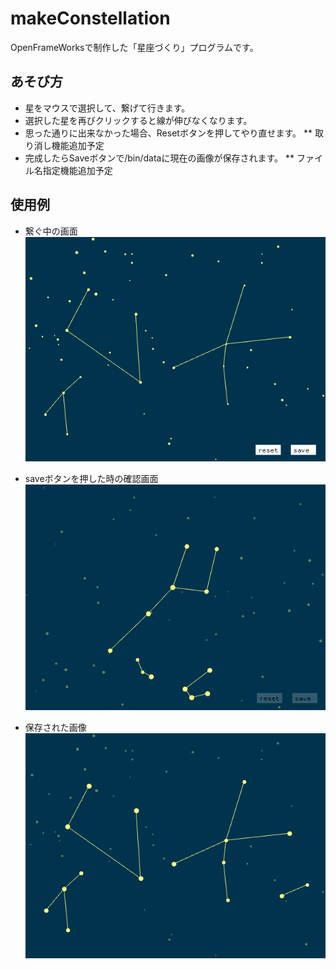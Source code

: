 # makeConstellation
OpenFrameWorksで制作した「星座づくり」プログラムです。

## あそび方
* 星をマウスで選択して、繋げて行きます。
* 選択した星を再びクリックすると線が伸びなくなります。
* 思った通りに出来なかった場合、Resetボタンを押してやり直せます。
 ** 取り消し機能追加予定
* 完成したらSaveボタンで/bin/dataに現在の画像が保存されます。
 ** ファイル名指定機能追加予定 

## 使用例
* 繋ぐ中の画面
![example image 1](/bin/data/Constellation1.jpg)

* saveボタンを押した時の確認画面
![example image 2](/bin/data/Constellation3.jpg)

* 保存された画像
![example image 2](/bin/data/Constellation2.jpg)
